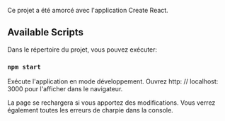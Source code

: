 Ce projet a été amorcé avec l'application Create React.

## Available Scripts

Dans le répertoire du projet, vous pouvez exécuter:

### `npm start`

Exécute l'application en mode développement.
Ouvrez http: // localhost: 3000 pour l'afficher dans le navigateur.

La page se rechargera si vous apportez des modifications.
Vous verrez également toutes les erreurs de charpie dans la console.
